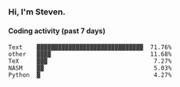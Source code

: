 ### Hi, I'm Steven.

#### Coding activity (past 7 days)
```
Text    ▓▓▓▓▓▓▓▓▓▓▓▓▓▓▓▓▓▓▓▓▓▓▓▓▓▓▓▓▓▓  71.76%
other   ▓▓▓▓                            11.68%
TeX     ▓▓▓                              7.27%
NASM    ▓▓                               5.03%
Python  ▓                                4.27%
```
